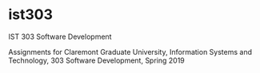 # ist303
IST 303 Software Development

Assignments for Claremont Graduate University, Information Systems and Technology, 303 Software Development,
Spring 2019
